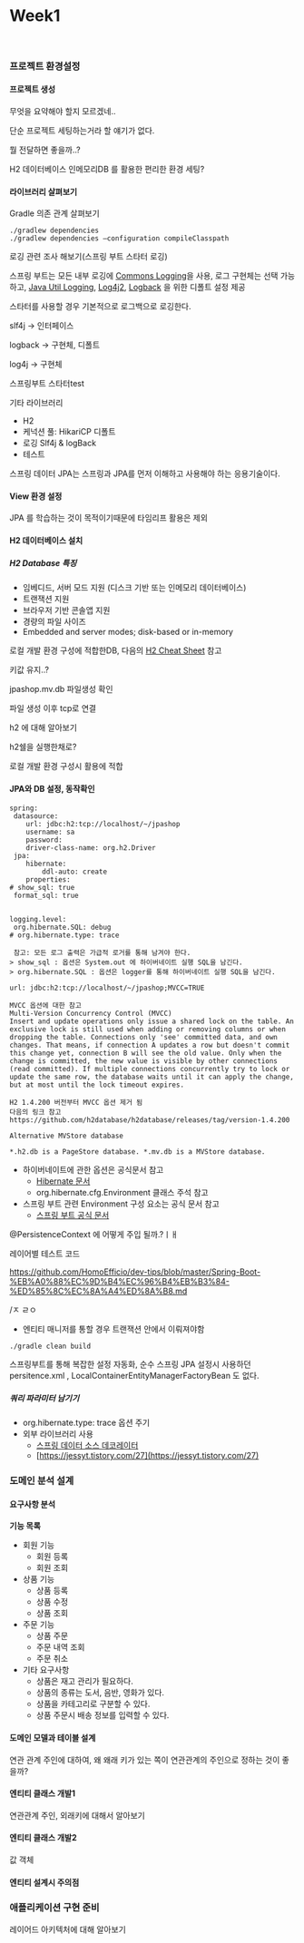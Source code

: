 # Week1

<br>

### 프로젝트 환경설정

#### 프로젝트 생성

무엇을 요약해야 할지 모르겠네..

단순 프로젝트 세팅하는거라 할 얘기가 없다.

뭘 전달하면 좋을까..?

H2 데이터베이스 인메모리DB 를 활용한 편리한 환경 세팅?



#### 라이브러리 살펴보기

Gradle 의존 관계 살펴보기

```
./gradlew dependencies
./gradlew dependencies —configuration compileClasspath
```



로깅 관련 조사 해보기(스프링 부트 스타터 로깅)

스프링 부트는 모든 내부 로깅에 [Commons Logging](https://commons.apache.org/proper/commons-logging/)을 사용, 로그 구현체는 선택 가능하고, [Java Util Logging](https://docs.oracle.com/javase/8/docs/api/java/util/logging/package-summary.html), [Log4j2](	https://logging.apache.org/log4j/2.x/), [Logback](https://logback.qos.ch/) 을 위한 디폴트 설정 제공



스타터를 사용할 경우 기본적으로 로그백으로 로깅한다.



slf4j -> 인터페이스

logback -> 구현체, 디폴트

log4j -> 구현체



스프링부트 스타터test

기타 라이브러리

- H2
- 케넉션 풀: HikariCP 디폴트
- 로깅 Slf4j & logBack
- 테스트

스프링 데이터 JPA는 스프링과 JPA를 먼저 이해하고 사용해야 하는 응용기술이다.



#### View 환경 설정

JPA 를 학습하는 것이 목적이기때문에 타임리프 활용은 제외

#### H2 데이터베이스 설치

##### H2 Database 특징

- 임베디드, 서버 모드 지원 (디스크 기반 또는 인메모리 데이터베이스)
- 트랜잭션 지원
- 브라우저 기반 콘솔앱 지원
- 경량의 파일 사이즈
- Embedded and server modes; disk-based or in-memory

로컬 개발 환경 구성에 적합한DB, 다음의 [H2 Cheat Sheet](https://www.h2database.com/html/cheatSheet.html) 참고

키값 유지..?

jpashop.mv.db 파일생성 확인

파일 생성 이후 tcp로 연결

h2 에 대해 알아보기

h2쉘을 실행한채로? 

로컬 개발 환경 구성시 활용에 적합

#### JPA와 DB 설정, 동작확인

```
spring:
 datasource:
 	url: jdbc:h2:tcp://localhost/~/jpashop
 	username: sa
 	password:
 	driver-class-name: org.h2.Driver
 jpa:
 	hibernate:
 		ddl-auto: create
 	properties:
# show_sql: true
 format_sql: true

 
logging.level:
 org.hibernate.SQL: debug
# org.hibernate.type: trace

 참고: 모든 로그 출력은 가급적 로거를 통해 남겨야 한다.
> show_sql : 옵션은 System.out 에 하이버네이트 실행 SQL을 남긴다.
> org.hibernate.SQL : 옵션은 logger를 통해 하이버네이트 실행 SQL을 남긴다.
```



```
url: jdbc:h2:tcp://localhost/~/jpashop;MVCC=TRUE

MVCC 옵션에 대한 참고
Multi-Version Concurrency Control (MVCC)
Insert and update operations only issue a shared lock on the table. An exclusive lock is still used when adding or removing columns or when dropping the table. Connections only 'see' committed data, and own changes. That means, if connection A updates a row but doesn't commit this change yet, connection B will see the old value. Only when the change is committed, the new value is visible by other connections (read committed). If multiple connections concurrently try to lock or update the same row, the database waits until it can apply the change, but at most until the lock timeout expires.

H2 1.4.200 버전부터 MVCC 옵션 제거 됨
다음의 링크 참고
https://github.com/h2database/h2database/releases/tag/version-1.4.200

Alternative MVStore database

*.h2.db is a PageStore database. *.mv.db is a MVStore database.
```



- 하이버네이트에 관한 옵션은 공식문서 참고
  - [Hibernate 문서](https://docs.jboss.org/hibernate/stable/orm/userguide/html_single/Hibernate_User_Guide.html)
  - org.hibernate.cfg.Environment 클래스 주석 참고
- 스프링 부트 관련 Environment 구성 요소는 공식 문서 참고
  - [스프링 부트 공식 문서]()



@PersistenceContext 에 어떻게 주입 될까.?ㅣㅐ

레이어별 테스트 코드 

https://github.com/HomoEfficio/dev-tips/blob/master/Spring-Boot-%EB%A0%88%EC%9D%B4%EC%96%B4%EB%B3%84-%ED%85%8C%EC%8A%A4%ED%8A%B8.md



/ㅈ ㄹㅇ

- 엔티티 매니저를 통할 경우 트랜잭션 안에서 이뤄져야함

```
./gradle clean build
```



스프링부트를 통해 복잡한 설정 자동화, 순수 스프링 JPA 설정시 사용하던 persitence.xml , LocalContainerEntityManagerFactoryBean 도 없다.



##### 쿼리 파라미터 남기기

- org.hibernate.type: trace 옵션 주기
- 외부 라이브러리 사용
  - [스프링 데이터 소스 데코레이터](https://github.com/gavlyukovskiy/spring-boot-data-source-decorator)
  - [https://jessyt.tistory.com/27](https://jessyt.tistory.com/27)



### 도메인 분석 설계

#### 요구사항 분석

**기능 목록**

- 회원 기능
  - 회원 등록 
  - 회원 조회 
- 상품 기능 
  - 상품 등록 
  - 상품 수정 
  - 상품 조회 
- 주문 기능 
  - 상품 주문 
  - 주문 내역 조회 
  - 주문 취소 
- 기타 요구사항 
  - 상품은 재고 관리가 필요하다. 
  - 상품의 종류는 도서, 음반, 영화가 있다. 
  - 상품을 카테고리로 구분할 수 있다.
  - 상품 주문시 배송 정보를 입력할 수 있다.



#### 도메인 모델과 테이블 설계

연관 관계 주인에 대하여, 왜 왜래 키가 있는 쪽이 연관관계의 주인으로 정하는 것이 좋을까?



#### 엔티티 클래스 개발1

연관관계 주인, 외래키에 대해서 알아보기	



#### 엔티티 클래스 개발2

값 객체



#### 엔티티 설계시 주의점



### 애플리케이션 구현 준비

레이어드 아키텍처에 대해 알아보기




